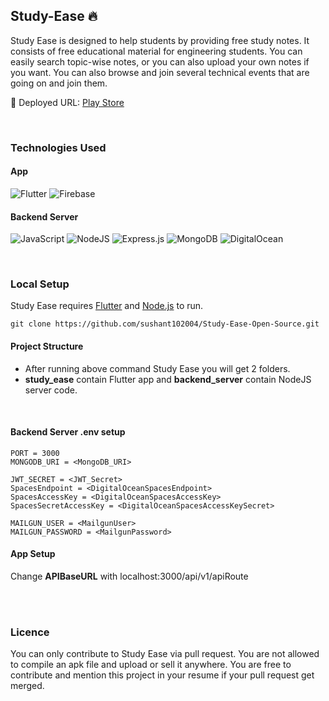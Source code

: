 ## Study-Ease 🔥

Study Ease is designed to help students by providing free study notes. It consists of free educational material for engineering students. You can easily search topic-wise notes, or you can also upload your own notes if you want. You can also browse and join several technical events that are going on and join them.

🚀 Deployed URL: [Play Store](https://play.google.com/store/apps/details?id=com.sushant.studyease)


<br>

### Technologies Used
#### App
![Flutter](https://img.shields.io/badge/Flutter-%2302569B.svg?style=for-the-badge&logo=Flutter&logoColor=white) ![Firebase](https://img.shields.io/badge/Firebase-039BE5?style=for-the-badge&logo=Firebase&logoColor=white)

#### Backend Server

![JavaScript](https://img.shields.io/badge/javascript-%23323330.svg?style=for-the-badge&logo=javascript&logoColor=%23F7DF1E) ![NodeJS](https://img.shields.io/badge/node.js-6DA55F?style=for-the-badge&logo=node.js&logoColor=white) ![Express.js](https://img.shields.io/badge/express.js-%23404d59.svg?style=for-the-badge&logo=express&logoColor=%2361DAFB) ![MongoDB](https://img.shields.io/badge/MongoDB-%234ea94b.svg?style=for-the-badge&logo=mongodb&logoColor=white) ![DigitalOcean](https://img.shields.io/badge/DigitalOcean-%230167ff.svg?style=for-the-badge&logo=digitalOcean&logoColor=white)

<br>

### Local Setup

Study Ease requires [Flutter](https://flutter.dev/) and [Node.js](https://nodejs.org/) to run.

```
git clone https://github.com/sushant102004/Study-Ease-Open-Source.git
```

#### Project Structure
 - After running above command Study Ease you will get 2 folders. 
 - <b>study_ease</b> contain Flutter app and <b>backend_server</b> contain NodeJS server code.

<br>

#### Backend Server .env setup

```
PORT = 3000
MONGODB_URI = <MongoDB_URI>

JWT_SECRET = <JWT_Secret>
SpacesEndpoint = <DigitalOceanSpacesEndpoint>
SpacesAccessKey = <DigitalOceanSpacesAccessKey>
SpacesSecretAccessKey = <DigitalOceanSpacesAccessKeySecret>

MAILGUN_USER = <MailgunUser>
MAILGUN_PASSWORD = <MailgunPassword>
```

#### App Setup

Change <b>APIBaseURL</b> with localhost:3000/api/v1/apiRoute

<br></br>
### Licence

You can only contribute to Study Ease via pull request. You are not allowed to compile an apk file and upload or sell it anywhere. You are free to contribute and mention this project in your resume if your pull request get merged.
